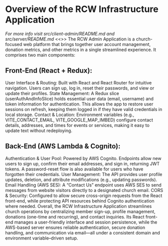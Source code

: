 # Overview of the RCW Infrastructure Application
*For more info visit src/client-admin/README.md and src/server/README.md*
<<<Edit Below>>>
The RCW Admin Application is a church-focused web platform that brings together user account management, donation metrics, and other metrics in a single streamlined experience. It comprises two main components:

## Front-End (React + Redux):

User Interface & Routing: Built with React and React Router for intuitive navigation. Users can sign up, log in, reset their passwords, and view or update their profiles.
State Management: A Redux slice (userAuthAndInfoSlice) holds essential user data (email, username) and token information for authentication. This allows the app to restore user sessions on refresh, keeping them logged in if they have valid credentials in local storage.
Contact & Location: Environment variables (e.g., VITE_CONTACT_EMAIL, VITE_GOOGLE_MAP_IMBED) configure contact details, addresses, and times for events or services, making it easy to update text without redeploying.
## Back-End (AWS Lambda & Cognito):

Authentication & User Pool: Powered by AWS Cognito. Endpoints allow new users to sign up, confirm their email addresses, and sign in, returning JWT tokens. A password-reset flow is also available for users who have forgotten their credentials.
User Management: The API provides user profile updates, deletion, and attribute modifications (e.g., updating passwords).
Email Handling (AWS SES): A “Contact Us” endpoint uses AWS SES to send messages from website visitors directly to a designated church email.
CORS & Security: Configured to allow secure cross-origin requests from the React front-end, while protecting API resources behind Cognito authentication where needed.
Overall, the RCW Infrastructure Application streamlines church operations by centralizing member sign-up, profile management, donations (one-time and recurring), and contact inquiries. Its React front-end manages a user-friendly interface and session persistence, while the AWS-based server ensures reliable authentication, secure donation handling, and communication via email—all under a consistent domain and environment variable–driven setup.